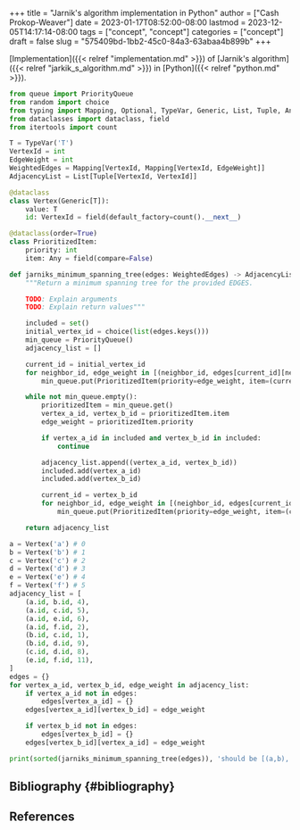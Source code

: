 +++
title = "Jarnik's algorithm implementation in Python"
author = ["Cash Prokop-Weaver"]
date = 2023-01-17T08:52:00-08:00
lastmod = 2023-12-05T14:17:14-08:00
tags = ["concept", "concept"]
categories = ["concept"]
draft = false
slug = "575409bd-1bb2-45c0-84a3-63abaa4b899b"
+++

[Implementation]({{< relref "implementation.md" >}}) of [Jarnik's algorithm]({{< relref "jarkik_s_algorithm.md" >}}) in [Python]({{< relref "python.md" >}}).

```python
from queue import PriorityQueue
from random import choice
from typing import Mapping, Optional, TypeVar, Generic, List, Tuple, Any
from dataclasses import dataclass, field
from itertools import count

T = TypeVar('T')
VertexId = int
EdgeWeight = int
WeightedEdges = Mapping[VertexId, Mapping[VertexId, EdgeWeight]]
AdjacencyList = List[Tuple[VertexId, VertexId]]

@dataclass
class Vertex(Generic[T]):
    value: T
    id: VertexId = field(default_factory=count().__next__)

@dataclass(order=True)
class PrioritizedItem:
    priority: int
    item: Any = field(compare=False)

def jarniks_minimum_spanning_tree(edges: WeightedEdges) -> AdjacencyList:
    """Return a minimum spanning tree for the provided EDGES.

    TODO: Explain arguments
    TODO: Explain return values"""

    included = set()
    initial_vertex_id = choice(list(edges.keys()))
    min_queue = PriorityQueue()
    adjacency_list = []

    current_id = initial_vertex_id
    for neighbor_id, edge_weight in [(neighbor_id, edges[current_id][neighbor_id]) for neighbor_id in edges[current_id] if neighbor_id not in included]:
        min_queue.put(PrioritizedItem(priority=edge_weight, item=(current_id, neighbor_id)))

    while not min_queue.empty():
        prioritizedItem = min_queue.get()
        vertex_a_id, vertex_b_id = prioritizedItem.item
        edge_weight = prioritizedItem.priority

        if vertex_a_id in included and vertex_b_id in included:
            continue

        adjacency_list.append((vertex_a_id, vertex_b_id))
        included.add(vertex_a_id)
        included.add(vertex_b_id)

        current_id = vertex_b_id
        for neighbor_id, edge_weight in [(neighbor_id, edges[current_id][neighbor_id]) for neighbor_id in edges[current_id] if neighbor_id not in included]:
            min_queue.put(PrioritizedItem(priority=edge_weight, item=(current_id, neighbor_id)))

    return adjacency_list

a = Vertex('a') # 0
b = Vertex('b') # 1
c = Vertex('c') # 2
d = Vertex('d') # 3
e = Vertex('e') # 4
f = Vertex('f') # 5
adjacency_list = [
    (a.id, b.id, 4),
    (a.id, c.id, 5),
    (a.id, e.id, 6),
    (a.id, f.id, 2),
    (b.id, c.id, 1),
    (b.id, d.id, 9),
    (c.id, d.id, 8),
    (e.id, f.id, 11),
]
edges = {}
for vertex_a_id, vertex_b_id, edge_weight in adjacency_list:
    if vertex_a_id not in edges:
        edges[vertex_a_id] = {}
    edges[vertex_a_id][vertex_b_id] = edge_weight

    if vertex_b_id not in edges:
        edges[vertex_b_id] = {}
    edges[vertex_b_id][vertex_a_id] = edge_weight

print(sorted(jarniks_minimum_spanning_tree(edges)), 'should be [(a,b), (a,e), (a,f), (b,c), (c,d)]')
```


## Bibliography {#bibliography}

## References

<style>.csl-entry{text-indent: -1.5em; margin-left: 1.5em;}</style><div class="csl-bib-body">
</div>
